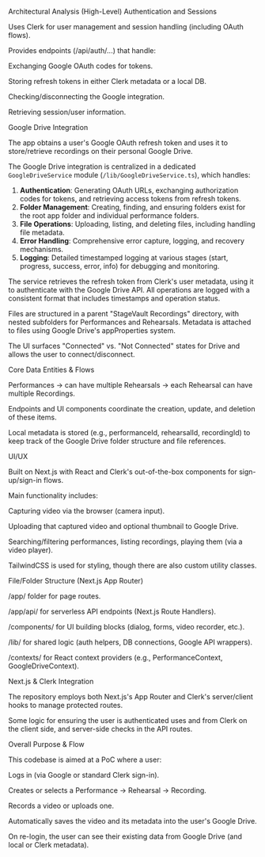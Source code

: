 Architectural Analysis (High-Level)
Authentication and Sessions

Uses Clerk for user management and session handling (including OAuth flows).

Provides endpoints (/api/auth/...) that handle:

Exchanging Google OAuth codes for tokens.

Storing refresh tokens in either Clerk metadata or a local DB.

Checking/disconnecting the Google integration.

Retrieving session/user information.

Google Drive Integration

The app obtains a user's Google OAuth refresh token and uses it to store/retrieve recordings on their personal Google Drive.

The Google Drive integration is centralized in a dedicated `GoogleDriveService` module (`/lib/GoogleDriveService.ts`), which handles:

1. **Authentication**: Generating OAuth URLs, exchanging authorization codes for tokens, and retrieving access tokens from refresh tokens.
2. **Folder Management**: Creating, finding, and ensuring folders exist for the root app folder and individual performance folders.
3. **File Operations**: Uploading, listing, and deleting files, including handling file metadata.
4. **Error Handling**: Comprehensive error capture, logging, and recovery mechanisms.
5. **Logging**: Detailed timestamped logging at various stages (start, progress, success, error, info) for debugging and monitoring.

The service retrieves the refresh token from Clerk's user metadata, using it to authenticate with the Google Drive API. All operations are logged with a consistent format that includes timestamps and operation status.

Files are structured in a parent "StageVault Recordings" directory, with nested subfolders for Performances and Rehearsals. Metadata is attached to files using Google Drive's appProperties system.

The UI surfaces "Connected" vs. "Not Connected" states for Drive and allows the user to connect/disconnect.

Core Data Entities & Flows

Performances → can have multiple Rehearsals → each Rehearsal can have multiple Recordings.

Endpoints and UI components coordinate the creation, update, and deletion of these items.

Local metadata is stored (e.g., performanceId, rehearsalId, recordingId) to keep track of the Google Drive folder structure and file references.

UI/UX

Built on Next.js with React and Clerk's out-of-the-box components for sign-up/sign-in flows.

Main functionality includes:

Capturing video via the browser (camera input).

Uploading that captured video and optional thumbnail to Google Drive.

Searching/filtering performances, listing recordings, playing them (via a video player).

TailwindCSS is used for styling, though there are also custom utility classes.

File/Folder Structure (Next.js App Router)

/app/ folder for page routes.

/app/api/ for serverless API endpoints (Next.js Route Handlers).

/components/ for UI building blocks (dialog, forms, video recorder, etc.).

/lib/ for shared logic (auth helpers, DB connections, Google API wrappers).

/contexts/ for React context providers (e.g., PerformanceContext, GoogleDriveContext).

Next.js & Clerk Integration

The repository employs both Next.js's App Router and Clerk's server/client hooks to manage protected routes.

Some logic for ensuring the user is authenticated uses <SignedIn> and <SignedOut> from Clerk on the client side, and server-side checks in the API routes.

Overall Purpose & Flow

This codebase is aimed at a PoC where a user:

Logs in (via Google or standard Clerk sign-in).

Creates or selects a Performance → Rehearsal → Recording.

Records a video or uploads one.

Automatically saves the video and its metadata into the user's Google Drive.

On re-login, the user can see their existing data from Google Drive (and local or Clerk metadata).